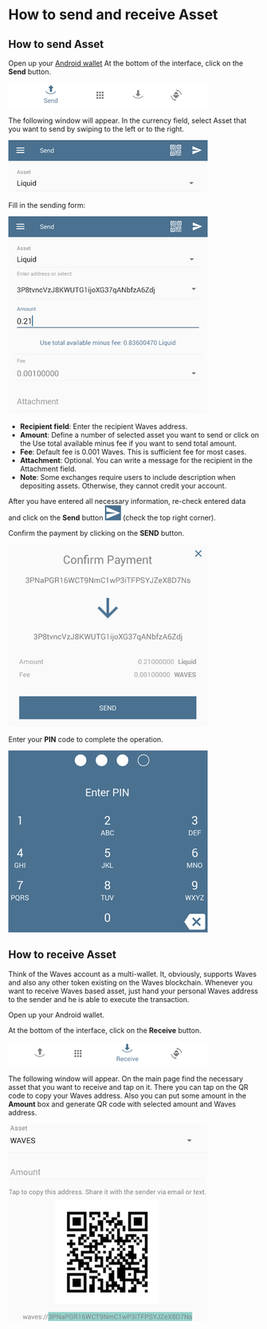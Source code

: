 # How to send and receive Asset

## **How to send Asset**

Open up your [Android wallet](https://play.google.com/store/apps/details?id=com.wavesplatform.wallet)
At the bottom of the interface, click on the **Send** button.

![](/_assets/asset_transfers_android_01.png)

The following window will appear.
In the currency field, select Asset that you want to send by swiping to the left or to the right.

![](/_assets/asset_transfers_android_02.png)

Fill in the sending form:

![](/_assets/asset_transfers_android_03.png)

* **Recipient field**: Enter the recipient Waves address.
* **Amount**: Define a number of selected asset you want to send or click on the Use total available minus fee if you want to send total amount.
* **Fee**: Default fee is 0.001 Waves. This is sufficient fee for most cases.
* **Attachment**: Optional. You can write a message for the recipient in the Attachment field.
* **Note**: Some exchanges require users to include description when depositing assets. Otherwise, they cannot credit your account.

After you have entered all necessary information, re-check entered data and click on the **Send** button ![](/_assets/asset_transfers_android_04.png) (check the top right corner).

Confirm the payment by clicking on the **SEND** button.

![](/_assets/asset_transfers_android_05.png)

Enter your **PIN** code to complete the operation.

![](/_assets/asset_transfers_android_06.png)

## **How to receive Asset**

Think of the Waves account as a multi-wallet. It, obviously, supports Waves and also any other token existing on the Waves blockchain.
Whenever you want to receive Waves based asset, just hand your personal Waves address to the sender and he is able to execute the transaction.

Open up your Android wallet.

At the bottom of the interface, click on the **Receive** button.

![](/_assets/asset_transfers_android_07.png)

The following window will appear. On the main page find the necessary asset that you want to receive and tap on it. There you can tap on the QR code to copy your Waves address.
Also you can put some amount in the **Amount** box and generate QR code with selected amount and Waves address.

![](/_assets/asset_transfers_android_08.png)
